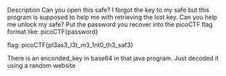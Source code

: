 Description
Can you open this safe?
I forgot the key to my safe but this program is supposed to help me with retrieving the lost key. Can you help me unlock my safe?
Put the password you recover into the picoCTF flag format like:
picoCTF{password}


flag: picoCTF{pl3as3_l3t_m3_1nt0_th3_saf3}

There is an enconded_key in base64 in that java program. Just decoded it using a random website
